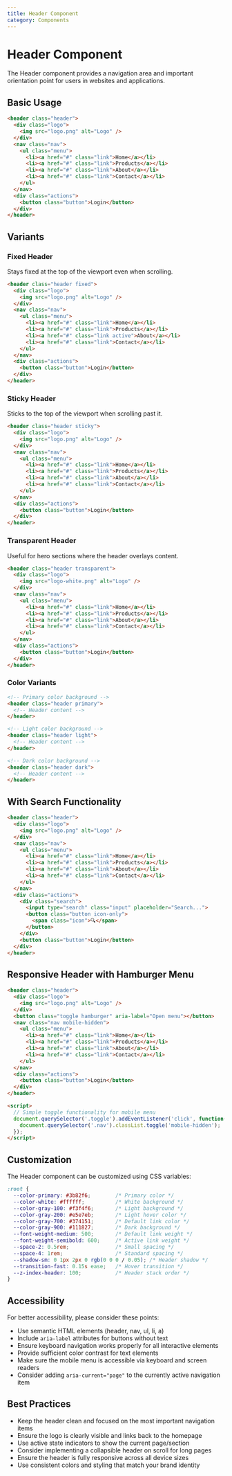 ```yaml
---
title: Header Component
category: Components
---
```


# Header Component

The Header component provides a navigation area and important orientation point for users in websites and applications.

## Basic Usage

```html
<header class="header">
  <div class="logo">
    <img src="logo.png" alt="Logo" />
  </div>
  <nav class="nav">
    <ul class="menu">
      <li><a href="#" class="link">Home</a></li>
      <li><a href="#" class="link">Products</a></li>
      <li><a href="#" class="link">About</a></li>
      <li><a href="#" class="link">Contact</a></li>
    </ul>
  </nav>
  <div class="actions">
    <button class="button">Login</button>
  </div>
</header>
```

## Variants

### Fixed Header

Stays fixed at the top of the viewport even when scrolling.

```html
<header class="header fixed">
  <div class="logo">
    <img src="logo.png" alt="Logo" />
  </div>
  <nav class="nav">
    <ul class="menu">
      <li><a href="#" class="link">Home</a></li>
      <li><a href="#" class="link">Products</a></li>
      <li><a href="#" class="link active">About</a></li>
      <li><a href="#" class="link">Contact</a></li>
    </ul>
  </nav>
  <div class="actions">
    <button class="button">Login</button>
  </div>
</header>
```

### Sticky Header

Sticks to the top of the viewport when scrolling past it.

```html
<header class="header sticky">
  <div class="logo">
    <img src="logo.png" alt="Logo" />
  </div>
  <nav class="nav">
    <ul class="menu">
      <li><a href="#" class="link">Home</a></li>
      <li><a href="#" class="link">Products</a></li>
      <li><a href="#" class="link">About</a></li>
      <li><a href="#" class="link">Contact</a></li>
    </ul>
  </nav>
  <div class="actions">
    <button class="button">Login</button>
  </div>
</header>
```

### Transparent Header

Useful for hero sections where the header overlays content.

```html
<header class="header transparent">
  <div class="logo">
    <img src="logo-white.png" alt="Logo" />
  </div>
  <nav class="nav">
    <ul class="menu">
      <li><a href="#" class="link">Home</a></li>
      <li><a href="#" class="link">Products</a></li>
      <li><a href="#" class="link">About</a></li>
      <li><a href="#" class="link">Contact</a></li>
    </ul>
  </nav>
  <div class="actions">
    <button class="button">Login</button>
  </div>
</header>
```

### Color Variants

```html
<!-- Primary color background -->
<header class="header primary">
  <!-- Header content -->
</header>

<!-- Light color background -->
<header class="header light">
  <!-- Header content -->
</header>

<!-- Dark color background -->
<header class="header dark">
  <!-- Header content -->
</header>
```

## With Search Functionality

```html
<header class="header">
  <div class="logo">
    <img src="logo.png" alt="Logo" />
  </div>
  <nav class="nav">
    <ul class="menu">
      <li><a href="#" class="link">Home</a></li>
      <li><a href="#" class="link">Products</a></li>
      <li><a href="#" class="link">About</a></li>
      <li><a href="#" class="link">Contact</a></li>
    </ul>
  </nav>
  <div class="actions">
    <div class="search">
      <input type="search" class="input" placeholder="Search...">
      <button class="button icon-only">
        <span class="icon">🔍</span>
      </button>
    </div>
    <button class="button">Login</button>
  </div>
</header>
```

## Responsive Header with Hamburger Menu

```html
<header class="header">
  <div class="logo">
    <img src="logo.png" alt="Logo" />
  </div>
  <button class="toggle hamburger" aria-label="Open menu"></button>
  <nav class="nav mobile-hidden">
    <ul class="menu">
      <li><a href="#" class="link">Home</a></li>
      <li><a href="#" class="link">Products</a></li>
      <li><a href="#" class="link">About</a></li>
      <li><a href="#" class="link">Contact</a></li>
    </ul>
  </nav>
  <div class="actions">
    <button class="button">Login</button>
  </div>
</header>

<script>
  // Simple toggle functionality for mobile menu
  document.querySelector('.toggle').addEventListener('click', function() {
    document.querySelector('.nav').classList.toggle('mobile-hidden');
  });
</script>
```

## Customization

The Header component can be customized using CSS variables:

```css
:root {
  --color-primary: #3b82f6;        /* Primary color */
  --color-white: #ffffff;          /* White background */
  --color-gray-100: #f3f4f6;       /* Light background */
  --color-gray-200: #e5e7eb;       /* Light hover color */
  --color-gray-700: #374151;       /* Default link color */
  --color-gray-900: #111827;       /* Dark background */
  --font-weight-medium: 500;       /* Default link weight */
  --font-weight-semibold: 600;     /* Active link weight */
  --space-2: 0.5rem;               /* Small spacing */
  --space-4: 1rem;                 /* Standard spacing */
  --shadow-sm: 0 1px 2px 0 rgb(0 0 0 / 0.05); /* Header shadow */
  --transition-fast: 0.15s ease;   /* Hover transition */
  --z-index-header: 100;           /* Header stack order */
}
```

## Accessibility

For better accessibility, please consider these points:

- Use semantic HTML elements (header, nav, ul, li, a)
- Include `aria-label` attributes for buttons without text
- Ensure keyboard navigation works properly for all interactive elements
- Provide sufficient color contrast for text elements
- Make sure the mobile menu is accessible via keyboard and screen readers
- Consider adding `aria-current="page"` to the currently active navigation item

## Best Practices

- Keep the header clean and focused on the most important navigation items
- Ensure the logo is clearly visible and links back to the homepage
- Use active state indicators to show the current page/section
- Consider implementing a collapsible header on scroll for long pages
- Ensure the header is fully responsive across all device sizes
- Use consistent colors and styling that match your brand identity 